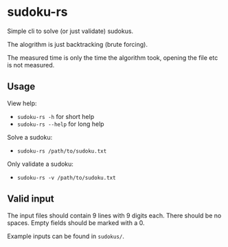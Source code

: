 # sudoku-rs

Simple cli to solve (or just validate) sudokus.

The alogrithm is just backtracking (brute forcing).

The measured time is only the time the algorithm took, opening the file etc is not measured.

## Usage

View help:
- `sudoku-rs -h` for short help
- `sudoku-rs --help` for long help

Solve a sudoku:
- `sudoku-rs /path/to/sudoku.txt`

Only validate a sudoku:
- `sudoku-rs -v /path/to/sudoku.txt`

## Valid input

The input files should contain 9 lines with 9 digits each.
There should be no spaces.
Empty fields should be marked with a 0.

Example inputs can be found in `sudokus/`.
